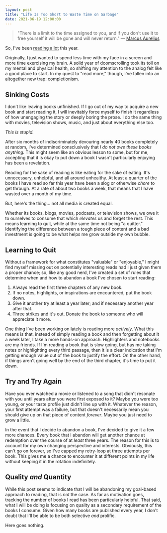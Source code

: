 ```yaml
---
layout: post
title: "Life Is Too Short to Waste Time on Garbage"
date: 2021-06-19 12:00:00
---
```


> "There is a limit to the time assigned to you, and if you don't use it to free yourself it will be gone and will never return." — [Marcus Aurelius](https://en.wikipedia.org/wiki/Marcus_Aurelius)

So, I've been [reading a lot](/library.html) this year.

Originally, I just wanted to spend less time with my face in a screen and more time exercising my brain. A solid year of doomscrolling took its toll on my mental and physical health, so shifting my attention to the analog felt like a good place to start. In my quest to "read more," though, I've fallen into an altogether new trap: completionism.

## Sinking Costs

I don't like leaving books unfinished. If I go out of my way to acquire a new book and start reading it, I will inevitably force myself to finish it regardless of how unengaging the story or deeply boring the prose. I do the same thing with movies, television shows, music, and just about everything else too.

_This is stupid._

After six months of indiscriminately devouring nearly 40 books completely at random, I've determined consclusively that _I do not owe these books anything._ This might seem like an obvious lesson to some, but for me, accepting that it is okay to put down a book I wasn't particularly enjoying has been a revelation.

Reading for the sake of reading is like eating for the sake of eating. It's unnecessary, unhelpful, and all around unhealthy. At least a quarter of the books I have read so far this year have been a slog or otherwise _chore_ to get through. At a rate of about two books a week, that means that I have wasted over a month of my time.

But, here's the thing... not all media is created equal.

Whether its books, blogs, movies, podcasts, or television shows, we owe it to ourselves to consume that which _elevates_ us and forget the rest. This means learning to quit, while at the same time not being "a quitter." Identifying the difference between a tough piece of content and a bad investment is going to be what helps me grow outside my own bubble.

## Learning to Quit

Without a framework for what constitutes "valuable" or "enjoyable," I might find myself missing out on potentially interesting reads had I just given them a proper chance; so, like any good nerd, I've created a set of rules that determine when and how to abandon a book I've chosen to start reading:

1. Always read the first three chapters of any new book.
1. If no notes, highlights, or inspirations are encountered, put the book down.
1. Give it another try at least a year later; and if necessary another year after that.
1. Three strikes and it's out. Donate the book to someone who will appreciate it more.

One thing I've been working on lately is reading more _actively_. What this means is that, instead of simply reading a book and then forgetting about it a week later, I take a more hands-on approach. Highlighters and notebooks are my friends. If I'm reading a book that is slow going, but has me taking notes or highlighting every third passage, then it is a clear indication that I'm getting enough value out of the book to justify the effort. On the other hand, if things aren't going well by the end of the third chapter, it's time to put it down.

## Try and Try Again

Have you ever watched a movie or listened to a song that didn't resonate with you until years after you were first exposed to it? Maybe you were too young, or your taste profile just didn't line up with it. Whatever the reason, your first attempt was a failure, but that doesn't necessarily mean you should give up on that piece of content _forever_. Maybe you just need to grow a little.

In the event that I decide to abandon a book, I've decided to give it a few more chances. Every book that I abandon will get another chance at redemption over the course of at _least_ three years. The reason for this is to account for my own changing perspective and interests. Obviously, this can't go on forever, so I've capped my retry-loop at three attempts per book. This gives me a chance to encounter it at different points in my life without keeping it in the rotation indefinitely.

## Quality _and_ Quantity

While this post seems to indicate that I will be abandoning my goal-based approach to reading, that is _not_ the case. As far as motivation goes, tracking the number of books I read has been particularly helpful. That said, what I will be doing is focusing on quality as a secondary requirement of the books I consume. Given how many books are published every year, I don't doubt that I'll be able to be both selective _and_ prolific.

Here goes nothing.